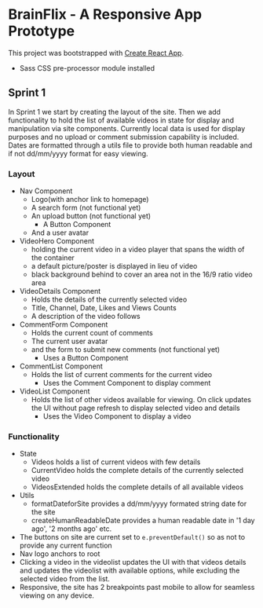 # BrainFlix - A Responsive App Prototype 

This project was bootstrapped with [Create React App](https://github.com/facebook/create-react-app).
- Sass CSS pre-processor module installed

## Sprint 1

In Sprint 1 we start by creating the layout of the site. Then we add functionality to hold the list of available videos in state for display and manipulation via site components. Currently local data is used for display purposes and no upload or comment submission capability is included. Dates are formatted through a utils file to provide both human readable and if not dd/mm/yyyy format for easy viewing.

### Layout
- Nav Component
    - Logo(with anchor link to homepage)
    - A search form (not functional yet)
    - An upload button (not functional yet)
        - A Button Component
    - And a user avatar
- VideoHero Component
    - holding the current video in a video player that spans the width of the container
    - a default picture/poster is displayed in lieu of video
    - black background behind to cover an area not in the 16/9 ratio video area
- VideoDetails Component
    - Holds the details of the currently selected video
    - Title, Channel, Date, Likes and Views Counts
    - A description of the video follows
- CommentForm Component
    - Holds the current count of comments
    - The current user avatar
    - and the form to submit new comments (not functional yet)
        - Uses a Button Component
- CommentList Component
    - Holds the list of current comments for the current video
        - Uses the Comment Component to display comment
- VideoList Component
    - Holds the list of other videos available for viewing. On click updates the UI without page refresh to display selected video and details
        - Uses the Video Component to display a video

### Functionality
- State
    - Videos holds a list of current videos with few details
    - CurrentVideo holds the complete details of the currently selected video
    - VideosExtended holds the complete details of all available videos
- Utils
    - formatDateforSite provides a dd/mm/yyyy formated string date for the site
    - createHumanReadableDate provides a human readable date in '1 day ago', '2 months ago' etc.
- The buttons on site are current set to `e.preventDefault()` so as not to provide any current function
- Nav logo anchors to root
- Clicking a video in the videolist updates the UI with that videos details and updates the videolist with available options, while excluding the selected video from the list.
- Responsive, the site has 2 breakpoints past mobile to allow for seamless viewing on any device.

